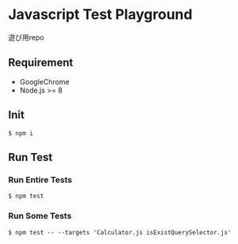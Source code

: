 # Javascript Test Playground
遊び用repo

## Requirement
- GoogleChrome
- Node.js >= 8

## Init
```$ npm i```

## Run Test
### Run Entire Tests
```$ npm test```

### Run Some Tests
```$ npm test -- --targets 'Calculator.js isExistQuerySelector.js'```
